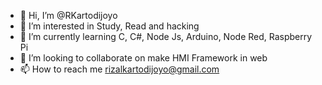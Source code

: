 - 👋 Hi, I’m @RKartodijoyo
- 👀 I’m interested in Study, Read and hacking
- 🌱 I’m currently learning C, C#, Node Js, Arduino, Node Red, Raspberry Pi
- 💞️ I’m looking to collaborate on make HMI Framework in web
- 📫 How to reach me rizalkartodijoyo@gmail.com

<!---
RKartodijoyo/RKartodijoyo is a ✨ special ✨ repository because its `README.md` (this file) appears on your GitHub profile.
You can click the Preview link to take a look at your changes.
--->
